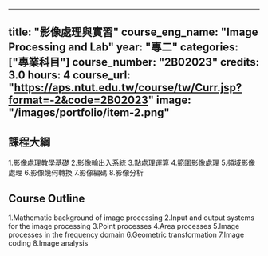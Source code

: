 
---
title: "影像處理與實習"
course_eng_name: "Image Processing and Lab"
year: "專二"
categories: ["專業科目"]
course_number: "2B02023"
credits: 3.0
hours: 4
course_url: "https://aps.ntut.edu.tw/course/tw/Curr.jsp?format=-2&code=2B02023"
image: "/images/portfolio/item-2.png"
---

## 課程大綱

1.影像處理教學基礎 2.影像輸出入系統 3.點處理運算 4.範圍影像處理 5.頻域影像處理 6.影像幾何轉換 7.影像編碼 8.影像分析

## Course Outline

1.Mathematic background of image processing 2.Input and output systems for the image processing 3.Point processes 4.Area processes 5.Image processes in the frequency domain 6.Geometric transformation 7.Image coding 8.Image analysis
